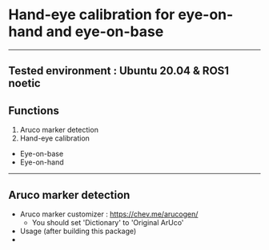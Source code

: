 # Hand-eye calibration for eye-on-hand and eye-on-base
---
Tested environment : Ubuntu 20.04 & ROS1 noetic
---
## Functions
1. Aruco marker detection
2. Hand-eye calibration
  * Eye-on-base
  * Eye-on-hand
---
## Aruco marker detection
* Aruco marker customizer : https://chev.me/arucogen/
  * You should set 'Dictionary' to 'Original ArUco'
* Usage (after building this package)
* 
